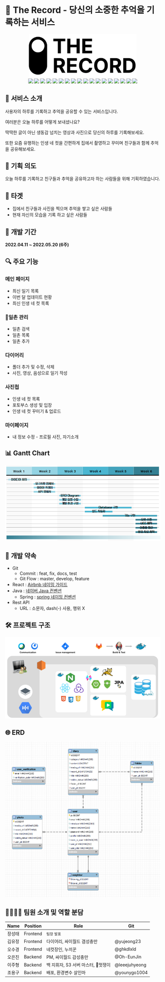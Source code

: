 # 🎥 The Record - 당신의 소중한 추억을 기록하는 서비스

<div align="center">
<div>
<img src="./assets/TheRecord.png" width="350px">
</div>
<img src="https://img.shields.io/static/v1?label=Java&message=open-jdk-8&color=ffffff&logo=java"/>
<img src="https://img.shields.io/static/v1?label=Spring%20Boot&message=2.5.12&color=ffffff&logo=springBoot&logoColor=white"/>
<img src="https://img.shields.io/badge/Swagger-3.0.0-green?logo=Swagger&logoColor=white"/>
<img src="https://img.shields.io/badge/JPA-59666C?style=flat&logo=Hibernate&logoColor=white"/>
<img src="https://img.shields.io/badge/Spring%20Security-6DB33F?style=flat&logo=Spring%20Security&logoColor=white"/>
<img src="https://img.shields.io/badge/MySQL-8.0.28-4479A1?style=flat&logo=MySQL&logoColor=white"/>
<img src="https://img.shields.io/static/v1?label=aws&message=EC2&color=ffffff&logo=amazonaws">
<img src="https://img.shields.io/static/v1?label=aws&message=S3&color=ffffff&logo=amazons3&logoColor=white">
<img src="https://img.shields.io/badge/Ubuntu-20.04.3%20LTS-E95420?style=flat&logo=Ubuntu&logoColor=white"/>
<img src="https://img.shields.io/badge/React-17.0.2-4FC08D?style=flat&logo=React&logoColor=white"/>
<img src="https://img.shields.io/badge/HTML5-E34F26?style=flat&logo=HTML5&logoColor=white"/>
<img src="https://img.shields.io/badge/CSS3-1572B6?style=flat&logo=CSS3&logoColor=white"/>
<img src="https://img.shields.io/badge/JavaScript-ES6-F7DF1E?style=flat&logo=JavaScript&logoColor=white">
<img src="https://img.shields.io/badge/NGINX-009639?style=flat&logo=NGINX&logoColor=white"/>
<img src="https://img.shields.io/badge/MatterMost-295092?style=flat&logo=MatterMost&logoColor=white"/>
<img src="https://img.shields.io/badge/GitLab-FCA121?style=flat&logo=GitLab&logoColor=white"/>
<img src="https://img.shields.io/badge/Jira-0052CC?style=flat&logo=Jira%20Software&logoColor=white"/>
<img src="https://img.shields.io/badge/Notion-000000?style=flat&logo=Notion&logoColor=white"/> 
</div>


## 📜 서비스 소개

사용자의 하루를 기록하고 추억을 공유할 수 있는 서비스입니다.

여러분은 오늘 하루를 어떻게 보내셨나요? 

딱딱한 글이 아닌 생동감 넘치는 영상과 사진으로 당신의 하루를 기록해보세요.

또한 요즘 유행하는 인생 네 컷을 간편하게 집에서 촬영하고 꾸미며 친구들과 함께 추억을 공유해보세요.

## 📝 기획 의도

오늘 하루를 기록하고 친구들과 추억을 공유하고자 하는 사람들을 위해 기획하였습니다.

## 🎯 타겟

- 집에서 친구들과 사진을 찍으며 추억을 쌓고 싶은 사람들
- 현재 자신의 모습을 기록 하고 싶은 사람들

## 📅 개발 기간

**2022.04.11 ~ 2022.05.20 (6주)**

## 🔍 주요 기능

### 메인 페이지

- 최신 일기 목록
- 이번 달 업데이트 현황
- 최신 인생 네 컷 목록

### 🌟일촌 관리

- 일촌 검색
- 일촌 목록
- 일촌 추가

### 다이어리

- 폴더 추가 및 수정, 삭제
- 사진, 영상, 음성으로 일기 작성

### 사진첩

- 인생 네 컷 목록
- 포토부스 생성 및 입장
- 인생 네 컷 꾸미기 & 업로드

### 마이페이지

- 내 정보 수정 - 프로필 사진, 자기소개

## 📊 Gantt Chart

<img src="./assets/GanttChart.png">

## 📌 개발 약속

- Git
  - Commit : feat, fix, docs, test
  - Git Flow : master, develop, feature
- React : [Airbnb 네이밍 가이드](https://github.com/apple77y/javascript/tree/master/react#%EB%AA%85%EB%AA%85%EA%B7%9C%EC%B9%99)
- Java : [네이버 Java 컨벤션](https://naver.github.io/hackday-conventions-java/)
  - Spring : [spring 네이밍 컨벤션](https://cocobi.tistory.com/27)
- Rest API
  - URL : 소문자, dash(-) 사용, 행위 X

## 🛠️ 프로젝트 구조

<img src="./assets/pjtStruct.png">

## 🌐 ERD

<img src="./assets/erd.png">

## 👨‍👨‍👧‍👦 팀원 소개 및 역할 분담

| Name   | Position         | Role                               | Git           |
| ------ | ---------------- | ---------------------------------- | ------------- |
| 장성태 | Frontend         | `팀장` `발표`                      |               |
| 김유정 | Frontend         | 다이어리, 싸이월드 갬성충만        | @yujeong23    |
| 오수경 | Frontend         | 네컷장인, 누끼꾼                   | @ghkdlxld     |
| 오은진 | Backend          | PM, 싸이월드 감성충만              | @Oh-EunJin    |
| 이주형 | Backend          | 백 지휘자, S3 서버 마스터, 🌟멋쟁이 | @leeejuhyeong |
| 조용구 | Backend          | 배포, 환경변수 살인마              | @younygo1004  |
